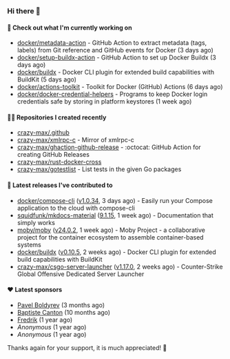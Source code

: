 ### Hi there 👋

#### 👷 Check out what I'm currently working on

- [docker/metadata-action](https://github.com/docker/metadata-action) - GitHub Action to extract metadata (tags, labels) from Git reference and GitHub events for Docker (3 days ago)
- [docker/setup-buildx-action](https://github.com/docker/setup-buildx-action) - GitHub Action to set up Docker Buildx (3 days ago)
- [docker/buildx](https://github.com/docker/buildx) - Docker CLI plugin for extended build capabilities with BuildKit (5 days ago)
- [docker/actions-toolkit](https://github.com/docker/actions-toolkit) - Toolkit for Docker (GitHub) Actions (6 days ago)
- [docker/docker-credential-helpers](https://github.com/docker/docker-credential-helpers) - Programs to keep Docker login credentials safe by storing in platform keystores (1 week ago)

#### 👨‍💻 Repositories I created recently

- [crazy-max/.github](https://github.com/crazy-max/.github)
- [crazy-max/xmlrpc-c](https://github.com/crazy-max/xmlrpc-c) - Mirror of xmlrpc-c
- [crazy-max/ghaction-github-release](https://github.com/crazy-max/ghaction-github-release) - :octocat: GitHub Action for creating GitHub Releases
- [crazy-max/rust-docker-cross](https://github.com/crazy-max/rust-docker-cross)
- [crazy-max/gotestlist](https://github.com/crazy-max/gotestlist) - List tests in the given Go packages

#### 🚀 Latest releases I've contributed to

- [docker/compose-cli](https://github.com/docker/compose-cli) ([v1.0.34](https://github.com/docker/compose-cli/releases/tag/v1.0.34), 3 days ago) - Easily run your Compose application to the cloud with compose-cli
- [squidfunk/mkdocs-material](https://github.com/squidfunk/mkdocs-material) ([9.1.15](https://github.com/squidfunk/mkdocs-material/releases/tag/9.1.15), 1 week ago) - Documentation that simply works
- [moby/moby](https://github.com/moby/moby) ([v24.0.2](https://github.com/moby/moby/releases/tag/v24.0.2), 1 week ago) - Moby Project - a collaborative project for the container ecosystem to assemble container-based systems
- [docker/buildx](https://github.com/docker/buildx) ([v0.10.5](https://github.com/docker/buildx/releases/tag/v0.10.5), 2 weeks ago) - Docker CLI plugin for extended build capabilities with BuildKit
- [crazy-max/csgo-server-launcher](https://github.com/crazy-max/csgo-server-launcher) ([v1.17.0](https://github.com/crazy-max/csgo-server-launcher/releases/tag/v1.17.0), 2 weeks ago) - Counter-Strike Global Offensive Dedicated Server Launcher

#### ❤️ Latest sponsors
- [Pavel Boldyrev](https://github.com/bpg) (3 months ago)
- [Baptiste Canton](https://github.com/batmac) (10 months ago)
- [Fredrik](https://github.com/fredrikscode) (1 year ago)
- _Anonymous_ (1 year ago)
- _Anonymous_ (1 year ago)

Thanks again for your support, it is much appreciated! 🙏
